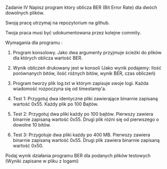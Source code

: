 Zadanie IV
Napisz program ktory oblicza BER (Bit Error Rate) dla dwóch dowolnych plików.

Swoją pracę utrzymaj na repozytorium na github. 

Twoja praca musi być udokumentowana przez kolejne commity.



Wymagania dla programu :



1. Program konsolowy. Jako dwa argumenty przyjmuje ścieżki do plików dla których oblicza wartość BER.

2. Wynik obliczeń drukowany jest w konsoli (Jako wynik podajemy: Ilość porównanych bitów, ilość różnych bitów, wynik BER, czas obliczeń)

3. Program tworzy plik log.txt w którym zapisuje swoje logi. Każda wiadomość rozpoczyna się od timestamp'a.

4. Test 1: Przygotuj dwa identyczne pliki zawierające binarnie zapisaną wartość 0x55. Każdy plik po 100 Bajtów. 

5. Test 2: Przygotuj dwa pliki każdy po 100 bajtów. Pierwszy zawiera binarnie zapisaną wartość 0x55. Drugi plik różni się od pierwszego o dowolne 10 bitów.

6. Test 3: Przygotuje dwa pliki każdy po 400 MB. Pierwszy zawiera binarnie zapisaną wartość 0x55. Drugi plik zawiera binarnie zapisaną wartość 0x50.



Podaj wynik działania programu BER dla podanych plików testowych (Wyniki zapisane w pliku z logami) 
